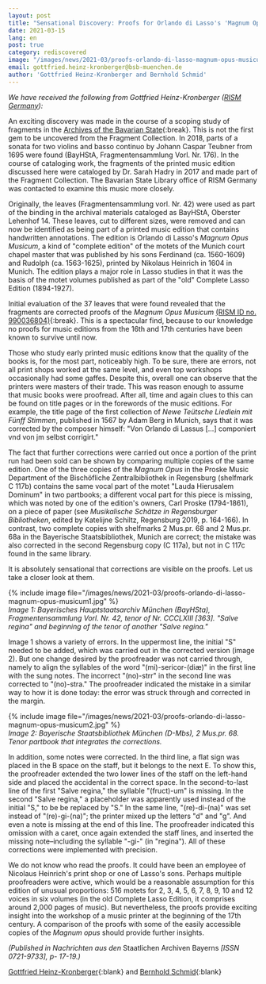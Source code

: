 ```yaml
---
layout: post
title: "Sensational Discovery: Proofs for Orlando di Lasso's 'Magnum Opus Musicum' (1604) in the Archives of the Bavarian State"
date: 2021-03-15
lang: en
post: true
category: rediscovered
image: "/images/news/2021-03/proofs-orlando-di-lasso-magnum-opus-musicum_website.jpg.png"
email: gottfried.heinz-kronberger@bsb-muenchen.de
author: 'Gottfried Heinz-Kronberger and Bernhold Schmid'
---
```


_We have received the following from Gottfried Heinz-Kronberger ([RISM Germany](https://de.rism.info/)):_  

An exciting discovery was made in the course of a scoping study of fragments in the [Archives of the Bavarian State](https://www.gda.bayern.de/english/){:break}. This is not the first gem to be uncovered from the Fragment Collection. In 2018, parts of a sonata for two violins and basso continuo by Johann Caspar Teubner from 1695 were found (BayHStA, Fragmentensammlung Vorl. Nr. 176). In the course of cataloging work, the fragments of the printed music edition discussed here were cataloged by Dr. Sarah Hadry in 2017 and made part of the Fragment Collection. The Bavarian State Library office of RISM Germany was contacted to examine this music more closely.  

Originally, the leaves (Fragmentensammlung vorl. Nr. 42) were used as part of the binding in the archival materials cataloged as BayHStA, Oberster Lehenhof 14. These leaves, cut to different sizes, were removed and can now be identified as being part of a printed music edition that contains handwritten annotations. The edition is Orlando di Lasso's _Magnum Opus Musicum_, a kind of "complete edition" of the motets of the Munich court chapel master that was published by his sons Ferdinand (ca. 1560-1609) and Rudolph (ca. 1563-1625), printed by Nikolaus Heinrich in 1604 in Munich. The edition plays a major role in Lasso studies in that it was the basis of the motet volumes published as part of the "old" Complete Lasso Edition (1894-1927).  

Initial evaluation of the 37 leaves that were found revealed that the fragments are corrected proofs of the _Magnum Opus Musicum_ [(RISM ID no. 990036804)](https://opac.rism.info/search?id=990036804&View=rism){:break}. This is a spectacular find, because to our knowledge no proofs for music editions from the 16th and 17th centuries have been known to survive until now.   

Those who study early printed music editions know that the quality of the books is, for the most part, noticeably high. To be sure, there are errors, not all print shops worked at the same level, and even top workshops occasionally had some gaffes. Despite this, overall one can observe that the printers were masters of their trade. This was reason enough to assume that music books were proofread. After all, time and again clues to this can be found on title pages or in the forewords of the music editions. For example, the title page of the first collection of _Newe Teütsche Liedlein mit Fünff Stimmen_, published in 1567 by Adam Berg in Munich, says that it was corrected by the composer himself: "Von Orlando di Lassus […] componiert vnd von jm selbst corrigirt."   

The fact that further corrections were carried out once a portion of the print run had been sold can be shown by comparing multiple copies of the same edition. One of the three copies of the _Magnum Opus_ in the Proske Music Department of the Bischöfliche Zentralbibliothek in Regensburg (shelfmark C 117b) contains the same vocal part of the motet "Lauda Hierusalem Dominum" in two partbooks; a different vocal part for this piece is missing, which was noted by one of the edition's owners, Carl Proske (1794-1861), on a piece of paper (see _Musikalische Schätze in Regensburger Bibliotheken_, edited by Katelijne Schiltz, Regensburg 2019, p. 164-166). In contrast, two complete copies with shelfmarks 2 Mus.pr. 68 and 2 Mus.pr. 68a in the Bayerische Staatsbibliothek, Munich are correct; the mistake was also corrected in the second Regensburg copy (C 117a), but not in C 117c found in the same library.  

It is absolutely sensational that corrections are visible on the proofs. Let us take a closer look at them.  

{% include image file="/images/news/2021-03/proofs-orlando-di-lasso-magnum-opus-musicum1.jpg" %}  
_Image 1: Bayerisches Hauptstaatsarchiv München (BayHSta), Fragmentensammlung Vorl. Nr. 42, tenor of Nr. CCCLXIII [363]. "Salve regina" and beginning of the tenor of another "Salve regina."_  

Image 1 shows a variety of errors. In the uppermost line, the initial "S" needed to be added, which was carried out in the corrected version (image 2). But one change desired by the proofreader was not carried through, namely to align the syllables of the word "(mi)-sericor-(diæ)" in the first line with the sung notes. The incorrect "(no)-strr" in the second line was corrected to "(no)-stra."  The proofreader indicated the mistake in a similar way to how it is done today: the error was struck through and corrected in the margin.   

{% include image file="/images/news/2021-03/proofs-orlando-di-lasso-magnum-opus-musicum2.jpg" %}  
_Image 2: Bayerische Staatsbibliothek München (D-Mbs), 2 Mus.pr. 68. Tenor partbook that integrates the corrections._  

In addition, some notes were corrected. In the third line, a flat sign was placed in the B space on the staff, but it belongs to the next E. To show this, the proofreader extended the two lower lines of the staff on the left-hand side and placed the accidental in the correct space. In the second-to-last line of the first "Salve regina," the syllable "(fruct)-um" is missing. In the second "Salve regina," a placeholder was apparently used instead of the initial "S," to be be replaced by "S." In the same line, "(re)-di-(na)" was set instead of "(re)-gi-(na)"; the printer mixed up the letters "d" and "g". And even a note is missing at the end of this line. The proofreader indicated this omission with a caret, once again extended the staff lines, and inserted the missing note–including the syllable "-gi-" (in "regina"). All of these corrections were implemented with precision.   

We do not know who read the proofs. It could have been an employee of Nicolaus Heinrich's print shop or one of Lasso's sons. Perhaps multiple proofreaders were active, which would be a reasonable assumption for this edition of unusual proportions: 516 motets for 2, 3, 4, 5, 6, 7, 8, 9, 10 and 12 voices in six volumes (in the old Complete Lasso Edition, it comprises around 2,000 pages of music). But nevertheless, the proofs provide exciting insight into the workshop of a music printer at the beginning of the 17th century. A comparison of the proofs with some of the easily accessible copies of the _Magnum opus_ should provide further insights.  

_(Published in Nachrichten aus den_ Staatlichen Archiven Bayerns _[ISSN 0721-9733], p- 17-19.)_  

[Gottfried Heinz-Kronberger](mailto:gottfried.heinz-kronberger@bsb-muenchen.de){:blank} and [Bernhold Schmid](mailto:B.Schmid@musikhist.badw.de){:blank}

